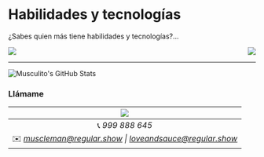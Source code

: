 # Habilidades y tecnologías
¿Sabes quien más tiene habilidades y tecnologías?...

<img align="right" style="width:60%, border:1px" src="https://th.bing.com/th/id/R.8b54bacdb7c7152ccfb8ad0ee2ec1362?rik=13X2S52JFr0TlA&pid=ImgRaw&r=0">
<a href="https://github.com/Musscl3Man">
  <img src="https://github-readme-stats.vercel.app/api/top-langs/?username=Musscl3Man&theme=green&hide=glsl,python" />
  </a>
  
  ---
  <img src="https://github-readme-stats.vercel.app/api?username=Musscl3Man&&show_icons=true&theme=green&line_height=27&v=5" alt="Musculito's GitHub Stats" />


### Llámame
|  <a href="https://github.com/Musscl3Man"><img src="https://i.pinimg.com/736x/b2/f2/40/b2f24084a2cd31c1eb097eae0f9ba3c0--regular-show-muscle-man.jpg"></a> |
|:---------------------------------------------------------------------------------------------------------------------------------------: |
|📞 *999 888 645*|
|✉️ *muscleman@regular.show \| loveandsauce@regular.show*|
